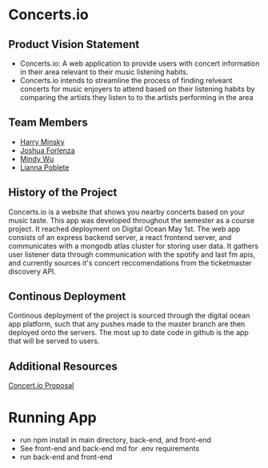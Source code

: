 # Concerts.io

## Product Vision Statement
- Concerts.io: A web application to provide users with concert information in their area relevant to their music listening habits. 
- Concerts.io intends to streamline the process of finding relveant concerts for music enjoyers to attend based on their listening habits by comparing the artists they listen to to the artists performing in the area

## Team Members
- [Harry Minsky](https://github.com/hminsky2002)
- [Joshua Forlenza](https://github.com/joshforlenza)
- [Mindy Wu](https://github.com/mindyjwu)
- [Lianna Poblete](https://github.com/liannnaa)

## History of the Project
Concerts.io is a website that shows you nearby concerts based on your music taste. This app was developed throughout the semester as a course project. It reached deployment on Digital Ocean May 1st. The web app consists of an express backend server, a react frontend server, and communicates with a mongodb atlas cluster for storing user data. It gathers user listener data through communication with the spotify and last fm apis, and currently sources it's concert reccomendations from the ticketmaster discovery API. 

## Continous Deployment
Continous deployment of the project is sourced through the digital ocean app platform, such that any pushes made to the master branch are then deployed onto the servers. The most up to date code in github is the app that will be served to users.

## Additional Resources
[Concert.io Proposal](https://github.com/agiledev-students-spring-2023/project-proposal-team1234)


# Running App
- run npm install in main directory, back-end, and front-end
- See front-end and back-end md for .env requirements
- run back-end and front-end 
